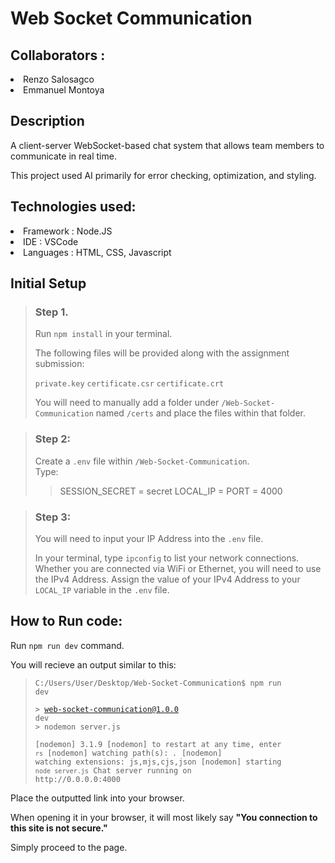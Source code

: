 # Web Socket Communication

## __Collaborators :__

<li>Renzo Salosagco</li>

<li>Emmanuel Montoya</li>

## Description

A client-server WebSocket-based chat system that allows team members to communicate in real time.

This project used AI primarily for error checking, optimization, and styling.

## Technologies used:
<li>Framework : Node.JS</li>
<li>IDE : VSCode</li>
<li>Languages : HTML, CSS, Javascript</li>

## Initial Setup

> ### **Step 1.**
> 
> Run <code>npm install</code> in your terminal.
> 
> The following files will be provided along with the assignment submission:
> 
> <code>private.key</code>
> <code>certificate.csr</code>
> <code>certificate.crt</code>
> 
> You will need to manually add a folder under <code>/Web-Socket-Communication</code> named <code>/certs</code> and place the files within that folder.

> ### **Step 2:**
> 
> Create a <code>.env</code> file within <code>/Web-Socket-Communication</code>.<br>
> Type:
> 
>> SESSION_SECRET = secret
>> LOCAL_IP = 
>> PORT = 4000

> ### Step 3:
> 
> You will need to input your IP Address into the <code>.env</code> file.
> 
> In your terminal, type <code>ipconfig</code> to list your network connections. Whether you are connected via WiFi or Ethernet, you will need to use the IPv4 Address. Assign the value of your IPv4 Address to your <code>LOCAL_IP</code> variable in the <code>.env</code> file.
> 

## How to Run code:

Run <code>npm run dev</code> command.

You will recieve an output similar to this:

> <code>C:/Users/User/Desktop/Web-Socket-Communication$ npm run dev</code>
>
> <code>> web-socket-communication@1.0.0 dev</code><br>
> <code>> nodemon server.js</code>
>
> <code>[nodemon] 3.1.9
> [nodemon] to restart at any time, enter `rs`
> [nodemon] watching path(s): *.*
> [nodemon] watching extensions: js,mjs,cjs,json
> [nodemon] starting `node server.js`
> Chat server running on ht<span>tp://</span>0.0.0.0:4000</code>

Place the outputted link into your browser.

When opening it in your browser, it will most likely say **"You connection to this site is not secure."**

Simply proceed to the page. 

